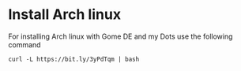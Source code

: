 # Install Arch linux 
For installing Arch linux with Gome DE and my Dots use the following command

``` curl -L https://bit.ly/3yPdTqm | bash ```
